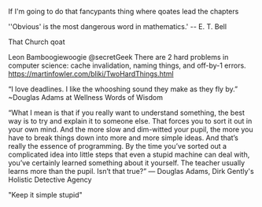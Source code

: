 If I'm going to do that fancypants thing where qoates lead the chapters


''Obvious' is the most dangerous word in mathematics.' -- E. T. Bell

That Church qoat

Leon Bamboogiewoogie
@secretGeek
There are 2 hard problems in computer science: cache invalidation, naming things, and off-by-1 errors.
https://martinfowler.com/bliki/TwoHardThings.html


“I love deadlines. I like the whooshing sound they make as they fly by.” ~Douglas Adams at Wellness Words of Wisdom

“What I mean is that if you really want to understand something, the best way is to try and explain it to someone else. That forces you to sort it out in your own mind. And the more slow and dim-witted your pupil, the more you have to break things down into more and more simple ideas. And that’s really the essence of programming. By the time you’ve sorted out a complicated idea
into little steps that even a stupid machine can deal with, you’ve certainly learned something about it yourself. The teacher usually learns more than the pupil. Isn’t that true?”
― Douglas Adams, Dirk Gently's Holistic Detective Agency

"Keep it simple stupid"
